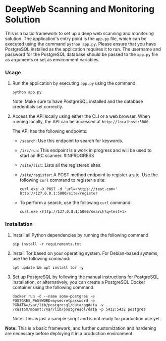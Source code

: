 # DeepWeb Scanning and Monitoring Solution

This is a basic framework to set up a deep web scanning and monitoring solution. The application's entry point is the `app.py` file, which can be executed using the command `python app.py`. Please ensure that you have PostgreSQL installed as the application requires it to run. The username and password for the PostgreSQL database should be passed to the `app.py` file as arguments or set as environment variables.

### Usage

1. Run the application by executing `app.py` using the command:
    
    ```
    python app.py
    
    ```
    
    Note: Make sure to have PostgreSQL installed and the database credentials set correctly.
    
2. Access the API locally using either the CLI or a web browser. When running locally, the API can be accessed at `http://localhost:5000`.
    
    The API has the following endpoints:
    
    - `/search`: Use this endpoint to search for keywords.
    - `/irc/run`: This endpoint is a work in progress and will be used to start an IRC scanner. #INPROGRESS
    - `/site/list`: Lists all the registered sites.
    - `/site/register`: A POST method endpoint to register a site. Use the following `curl` command to register a site:
        
        ```
        curl.exe -X POST -d 'url=<https://test.com>' http://127.0.0.1:5000/site/register
        
        ```
        
    - To perform a search, use the following `curl` command:
        
        ```
        curl.exe <http://127.0.0.1:5000/search?q=test+1>
        
        ```
        

### Installation

1. Install all Python dependencies by running the following command:
    
    ```
    pip install -r requirements.txt
    
    ```
    
2. Install Tor based on your operating system. For Debian-based systems, use the following command:
    
    ```
    apt update && apt install tor -y
    
    ```
    
3. Set up PostgreSQL by following the manual instructions for PostgreSQL installation, or alternatively, you can create a PostgreSQL Docker container using the following command:
    
    ```
    docker run -d --name some-postgres -e POSTGRES_PASSWORD=mysecretpassword -e PGDATA=/var/lib/postgresql/data/pgdata -v /custom/mount:/var/lib/postgresql/data -p 5432:5432 postgres
    
    ```
    
    Note: This is just a sample script and is not ready for production use yet.
    

**Note:** This is a basic framework, and further customization and hardening are necessary before deploying it in a production environment.
